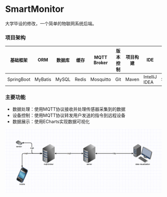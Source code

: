 # SmartMonitor

大学毕设的修改，一个简单的物联网系统后端。

### 项目架构

基础框架|ORM|数据库|缓存|MQTT Broker|版本控制|项目构建|IDE|接口文档
-|-|-|-|-|-|-|-|-
SpringBoot|MyBatis|MySQL|Redis|Mosquitto|Git|Maven|IntelliJ IDEA|Swagger2

### 主要功能

- 数据处理：使用MQTT协议接收并处理传感器采集到的数据
- 设备控制：使用MQTT协议转发用户发送的指令到远程设备
- 数据展示：使用ECharts实现数据可视化

![](project.png)
